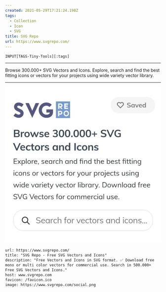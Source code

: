 ```yaml
---
created: 2021-05-29T17:21:24.198Z
tags: 
  - Collection
  - Icon
  - SVG
title: SVG Repo
url: https://www.svgrepo.com/
---
```

```meta-bind
INPUT[TAGS-Tiny-Tools][:tags]
```

___
Browse 300.000+ SVG Vectors and Icons.
Explore, search and find the best fitting icons or vectors for your projects using wide variety vector library.
___

![](_attachments/svg-repo.jpg)

```cardlink
url: https://www.svgrepo.com/
title: "SVG Repo - Free SVG Vectors and Icons"
description: "Free Vectors and Icons in SVG format. ✅ Download free mono or multi color vectors for commercial use. Search in 500.000+ Free SVG Vectors and Icons."
host: www.svgrepo.com
favicon: /favicon.ico
image: https://www.svgrepo.com/social.png
```

